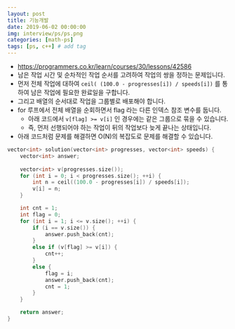 ```yaml
---
layout: post
title: 기능개발
date: 2019-06-02 00:00:00
img: interview/ps/ps.png
categories: [math-ps] 
tags: [ps, c++] # add tag
---
```


- https://programmers.co.kr/learn/courses/30/lessons/42586
- 남은 작업 시간 및 순차적인 작업 순서를 고려하여 작업의 쌍을 정하는 문제입니다.
- 먼저 전체 작업에 대하여 `ceil( (100.0 - progresses[i]) / speeds[i])` 를 통하여 남은 작업에 필요한 완료일을 구합니다.
- 그리고 배열의 순서대로 작업을 그룹별로 배포해야 합니다.
- for 루프에서 전체 배열을 순회하면서 flag 라는 다른 인덱스 참조 변수를 둡니다.
    - 아래 코드에서 `v[flag] >= v[i]` 인 경우에는 같은 그룹으로 묶을 수 있습니다. 
    - 즉, 먼저 선행되어야 하는 작업이 뒤의 작업보다 늦게 끝나는 상태입니다.
- 아래 코드처럼 문제를 해결하면 O(N)의 복잡도로 문제를 해결할 수 있습니다. 

```cpp
vector<int> solution(vector<int> progresses, vector<int> speeds) {
	vector<int> answer;
	
	vector<int> v(progresses.size());
	for (int i = 0; i < progresses.size(); ++i) {
		int n = ceil((100.0 - progresses[i]) / speeds[i]);
		v[i] = n;
	}

	int cnt = 1;
	int flag = 0;
	for (int i = 1; i <= v.size(); ++i) {
		if (i == v.size()) {
			answer.push_back(cnt);
		}
		else if (v[flag] >= v[i]) {
			cnt++;
		}
		else {
			flag = i;
			answer.push_back(cnt);
			cnt = 1;
		}
	}

	return answer;
}

```